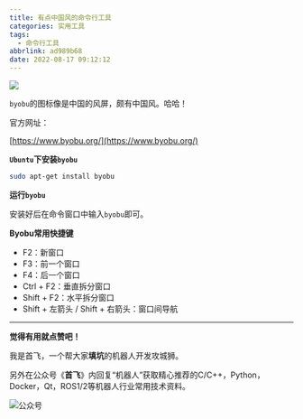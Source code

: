 ```yaml
---
title: 有点中国风的命令行工具
categories: 实用工具
tags:
  - 命令行工具
abbrlink: ad989b68
date: 2022-08-17 09:12:12
---
```








![](https://sf-blog-images.oss-cn-hangzhou.aliyuncs.com/image-20220807204833620.png)

`byobu`的图标像是中国的风屏，颇有中国风。哈哈！

官方网址：

[https://www.byobu.org/](https://www.byobu.org/)



**`Ubuntu`下安装`byobu`**

```bash
sudo apt-get install byobu
```

<!--more-->

**运行`byobu`**

安装好后在命令窗口中输入`byobu`即可。



**Byobu常用快捷键**

- F2：新窗口
- F3：前一个窗口
- F4：后一个窗口
- Ctrl + F2：垂直拆分窗口
- Shift + F2：水平拆分窗口
- Shift + 左箭头 / Shift + 右箭头：窗口间导航





---

**觉得有用就点赞吧！**

我是首飞，一个帮大家**填坑**的机器人开发攻城狮。

另外在公众号《**首飞**》内回复“机器人”获取精心推荐的C/C++，Python，Docker，Qt，ROS1/2等机器人行业常用技术资料。

![公众号](https://sf-blog-images.oss-cn-hangzhou.aliyuncs.com/shoufei_qr_gongzhonghao.jpg)
